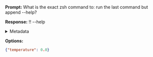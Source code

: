**Prompt:**
What is the exact zsh command to: run the last command but append --help?

**Response:**
!! --help

<details><summary>Metadata</summary>

- Duration: 651 ms
- Datetime: 2023-08-16T07:43:20.241949
- Model: gpt-3.5-turbo-0613

</details>

**Options:**
```json
{"temperature": 0.0}
```

